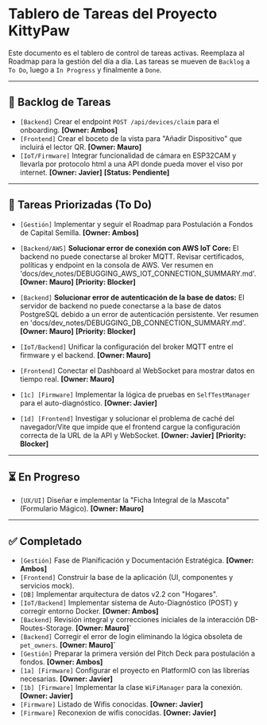 # Tablero de Tareas del Proyecto KittyPaw

Este documento es el tablero de control de tareas activas. Reemplaza al Roadmap para la gestión del día a día. Las tareas se mueven de `Backlog` a `To Do`, luego a `In Progress` y finalmente a `Done`.

---

## 🎯 Backlog de Tareas

*   `[Backend]` Crear el endpoint `POST /api/devices/claim` para el onboarding. **[Owner: Ambos]**
*   `[Frontend]` Crear el boceto de la vista para "Añadir Dispositivo" que incluirá el lector QR. **[Owner: Mauro]**
*   `[IoT/Firmware]` Integrar funcionalidad de cámara en ESP32CAM y llevarla por protocolo html a una API donde pueda mover el viso por internet. **[Owner: Javier]** **[Status: Pendiente]**



---

## 🚀 Tareas Priorizadas (To Do)

*   `[Gestión]` Implementar y seguir el Roadmap para Postulación a Fondos de Capital Semilla. **[Owner: Ambos]**

*   `[Backend/AWS]` **Solucionar error de conexión con AWS IoT Core:** El backend no puede conectarse al broker MQTT. Revisar certificados, políticas y endpoint en la consola de AWS. Ver resumen en 'docs/dev_notes/DEBUGGING_AWS_IOT_CONNECTION_SUMMARY.md'. **[Owner: Mauro]** **[Priority: Blocker]**
*   `[Backend]` **Solucionar error de autenticación de la base de datos:** El servidor de backend no puede conectarse a la base de datos PostgreSQL debido a un error de autenticación persistente. Ver resumen en 'docs/dev_notes/DEBUGGING_DB_CONNECTION_SUMMARY.md'. **[Owner: Mauro]** **[Priority: Blocker]**
*   `[IoT/Backend]` Unificar la configuración del broker MQTT entre el firmware y el backend. **[Owner: Mauro]**
*   `[Frontend]` Conectar el Dashboard al WebSocket para mostrar datos en tiempo real. **[Owner: Mauro]**


*   `[1c] [Firmware]` Implementar la lógica de pruebas en `SelfTestManager` para el auto-diagnóstico. **[Owner: Javier]**
*   `[1d] [Frontend]` Investigar y solucionar el problema de caché del navegador/Vite que impide que el frontend cargue la configuración correcta de la URL de la API y WebSocket. **[Owner: Javier]** **[Priority: Blocker]**

---

## ⏳ En Progreso

*   `[UX/UI]` Diseñar e implementar la "Ficha Integral de la Mascota" (Formulario Mágico). **[Owner: Mauro]**

---

## ✅ Completado

*   `[Gestión]` Fase de Planificación y Documentación Estratégica. **[Owner: Ambos]**
*   `[Frontend]` Construir la base de la aplicación (UI, componentes y servicios mock).
*   `[DB]` Implementar arquitectura de datos v2.2 con "Hogares".
*   `[IoT/Backend]` Implementar sistema de Auto-Diagnóstico (POST) y corregir entorno Docker. **[Owner: Ambos]**
*   `[Backend]` Revisión integral y correcciones iniciales de la interacción DB-Routes-Storage. **[Owner: Mauro]`**
*   `[Backend]` Corregir el error de login eliminando la lógica obsoleta de `pet_owners`. **[Owner: Mauro]`**
*   `[Gestión]` Preparar la primera versión del Pitch Deck para postulación a fondos. **[Owner: Ambos]**
*   `[1a] [Firmware]` Configurar el proyecto en PlatformIO con las librerías necesarias. **[Owner: Javier]**
*   `[1b] [Firmware]` Implementar la clase `WiFiManager` para la conexión. **[Owner: Javier]**
*   `[Firmware]` Listado de Wifis conocidas. **[Owner: Javier]**
*   `[Firmware]` Reconexion de wifis conocidas. **[Owner: Javier]**